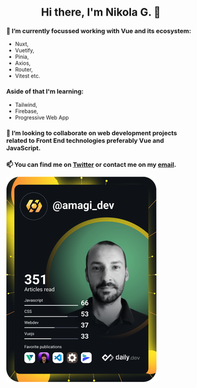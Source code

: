 <div align="center">
 
# Hi there, I'm Nikola G. 👋
</div>
 
### 🌱 I’m currently focussed working with Vue and its ecosystem:
- Nuxt, 
- Vuetify, 
- Pinia, 
- Axios,
- Router, 
- Vitest etc.

### Aside of that I'm learning: <br>
 - Tailwind, 
 - Firebase, 
 - Progressive Web App

### 👯 I’m looking to collaborate on web development projects related to Front End technologies preferably Vue and JavaScript.

### 📫 You can find me on [Twitter](https://twitter.com/amagi_dev) or contact me on my [email](petrovskinikolag@gmail.com).

<a href="https://app.daily.dev/amagi_dev"><img src="https://github.com/nikolagp/nikolagp/blob/main/devcard.svg" width="400" alt="Nikola G's Dev Card"/></a>
<!-- - 🤔 I’m looking for help with ...
- 💬 Ask me about ...
- - 😄 Pronouns: ...
- ⚡ Fun fact: ... 


 ### [YouTube Demonstration](https://youtu.be/7eJexJVCqJo)

## Description
Project consists of a simple PowerShell script that walks the user through "zeroing out" (wiping) any drives that are connected to the system. The utility allows you to select the target disk and choose the number of passes that are performed. The PowerShell script will configure a diskpart script file based on the user's selections and then launch Diskpart to perform the disk sanitization.
<br />


<h2>Languages and Utilities Used</h2>

- <b>PowerShell</b> 
- <b>Diskpart</b>

<h2>Environments Used </h2>

- <b>Windows 10</b> (21H2)

<h2>Program walk-through:</h2> -->
